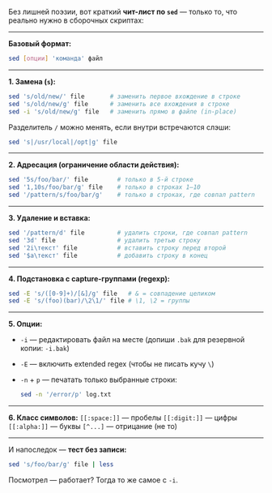 Без лишней поэзии, вот краткий **чит-лист по `sed`** — только то, что реально нужно в сборочных скриптах:

---

**Базовый формат:**

```bash
sed [опции] 'команда' файл
```

---

**1. Замена (`s`):**

```bash
sed 's/old/new/' file       # заменить первое вхождение в строке
sed 's/old/new/g' file      # заменить все вхождения в строке
sed -i 's/old/new/g' file   # заменить прямо в файле (in-place)
```

Разделитель `/` можно менять, если внутри встречаются слэши:

```bash
sed 's|/usr/local|/opt|g' file
```

---

**2. Адресация (ограничение области действия):**

```bash
sed '5s/foo/bar/' file        # только в 5-й строке
sed '1,10s/foo/bar/g' file    # только в строках 1–10
sed '/pattern/s/foo/bar/g'    # только в строках, где совпал pattern
```

---

**3. Удаление и вставка:**

```bash
sed '/pattern/d' file         # удалить строки, где совпал pattern
sed '3d' file                 # удалить третью строку
sed '2i\текст' file           # вставить строку перед второй
sed '$a\текст' file           # добавить строку в конец
```

---

**4. Подстановка с capture-группами (regexp):**

```bash
sed -E 's/([0-9]+)/[&]/g' file   # & = совпадение целиком
sed -E 's/(foo)(bar)/\2\1/' file # \1, \2 = группы
```

---

**5. Опции:**

* `-i` — редактировать файл на месте (допиши `.bak` для резервной копии: `-i.bak`)
* `-E` — включить extended regex (чтобы не писать кучу `\`)
* `-n` + `p` — печатать только выбранные строки:

  ```bash
  sed -n '/error/p' log.txt
  ```

---

**6. Класс символов:**
`[[:space:]]` — пробелы
`[[:digit:]]` — цифры
`[[:alpha:]]` — буквы
`[^...]` — отрицание (не то)

---

И напоследок — **тест без записи:**

```bash
sed 's/foo/bar/g' file | less
```

Посмотрел — работает? Тогда то же самое с `-i`.
